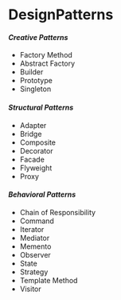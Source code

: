 # DesignPatterns

#### _Creative Patterns_
+ Factory Method
+ Abstract Factory
+ Builder
+ Prototype
+ Singleton

#### _Structural Patterns_
+ Adapter
+ Bridge
+ Composite
+ Decorator
+ Facade
+ Flyweight
+ Proxy

#### _Behavioral Patterns_
+ Chain of Responsibility
+ Command
+ Iterator
+ Mediator
+ Memento
+ Observer
+ State
+ Strategy
+ Template Method
+ Visitor
